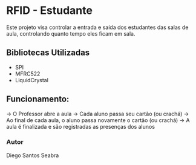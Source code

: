 # RFID - Estudante

Este projeto visa controlar a entrada e saída dos estudantes das salas de aula, controlando quanto tempo eles ficam em sala.

## Bibliotecas Utilizadas

- SPI
- MFRC522
- LiquidCrystal

## Funcionamento:

→ O Professor abre a aula
→ Cada aluno passa seu cartão (ou crachá)
→ Ao final de cada aula, o aluno passa novamente o cartão (ou crachá)
→ A aula é finalizada e são registradas as presenças dos alunos

### Autor

Diego Santos Seabra
